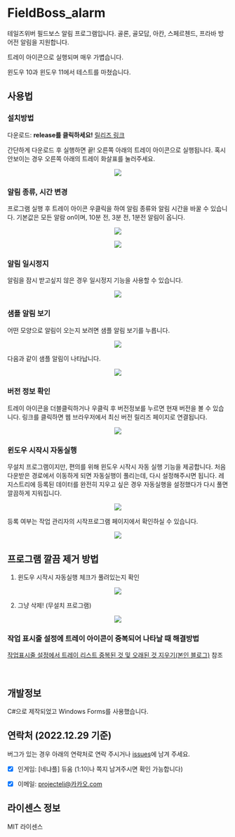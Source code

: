 # FieldBoss_alarm
 
테일즈위버 필드보스 알림 프로그램입니다. 골론, 골모답, 아칸, 스페르첸드, 프라바 방어전 알림을 지원합니다. 

트레이 아이콘으로 실행되며 매우 가볍습니다.

윈도우 10과 윈도우 11에서 테스트를 마쳤습니다.


## 사용법
### 설치방법
다운로드: **release를 클릭하세요!** [릴리즈 링크](https://github.com/ProjectEli/FieldBoss_alarm/releases/latest)

간단하게 다운로드 후 실행하면 끝! 오른쪽 아래의 트레이 아이콘으로 실행됩니다. 혹시 안보이는 경우 오른쪽 아래의 트레이 화살표를 눌러주세요.

<p align="center">
  <img src="https://user-images.githubusercontent.com/16854214/125899829-7267ac26-3c86-43fe-b03a-db19f4f2e097.png">
</p>

### 알림 종류, 시간 변경
프로그램 실행 후 트레이 아이콘 우클릭을 하여 알림 종류와 알림 시간을 바꿀 수 있습니다. 기본값은 모든 알람 on이며, 10분 전, 3분 전, 1분전 알림이 옵니다.

<p align="center">
  <img src="https://user-images.githubusercontent.com/16854214/125899882-f431402f-4481-452b-92fb-88de2454a632.png">
</p>

<p align="center">
  <img src="https://user-images.githubusercontent.com/16854214/125899737-7f5faaf0-b829-4ff5-b509-d1d6f5b7910b.png">
</p>

### 알림 일시정지
알림을 잠시 받고싶지 않은 경우 일시정지 기능을 사용할 수 있습니다.

<p align="center">
  <img src="https://user-images.githubusercontent.com/16854214/125900076-0bbe4a8f-7c26-4a64-b73f-b7acf8a56098.png">
</p>

### 샘플 알림 보기
어떤 모양으로 알림이 오는지 보려면 샘플 알림 보기를 누릅니다.

<p align="center">
  <img src="https://user-images.githubusercontent.com/16854214/125900217-e914bc93-5bd9-4b66-8840-7c4a21da688a.png">
</p>

다음과 같이 샘플 알림이 나타납니다.

<p align="center">
  <img src="https://user-images.githubusercontent.com/16854214/125900257-cee042c0-f18a-4320-97c1-fb146e3f23c7.png">
</p>

### 버전 정보 확인
트레이 아이콘을 더블클릭하거나 우클릭 후 버전정보를 누르면 현재 버전을 볼 수 있습니다. 링크를 클릭하면 웹 브라우저에서 최신 버전 릴리즈 페이지로 연결됩니다.

<p align="center">
  <img src="https://user-images.githubusercontent.com/16854214/125899475-9ec7f0b4-be20-468f-bed5-b0703669863c.png">
</p>

### 윈도우 시작시 자동실행
무설치 프로그램이지만, 편의를 위해 윈도우 시작시 자동 실행 기능을 제공합니다. 처음 다운받은 경로에서 이동하게 되면 자동실행이 풀리는데, 다시 설정해주시면 됩니다.
레지스트리에 등록된 데이터를 완전히 지우고 싶은 경우 자동실행을 설정했다가 다시 풀면 깔끔하게 지워집니다.

<p align="center">
  <img src="https://user-images.githubusercontent.com/16854214/125900525-e2ea771d-bbac-4be0-ae8d-f1e65bed9913.png">
</p>

등록 여부는 작업 관리자의 시작프로그램 페이지에서 확인하실 수 있습니다.

<p align="center">
  <img src="https://user-images.githubusercontent.com/16854214/125900729-fab8a921-fb6d-4267-92d5-6373025619ca.png">
</p>


## 프로그램 깔끔 제거 방법
1. 윈도우 시작시 자동실행 체크가 풀려있는지 확인

<p align="center">
  <img src="https://user-images.githubusercontent.com/16854214/125900892-3ce966d6-19f0-43ce-8979-eb1e98dc1181.png">
</p>

2. 그냥 삭제! (무설치 프로그램)

<p align="center">
  <img src="https://user-images.githubusercontent.com/16854214/125901027-535d07f7-2ba0-4c1d-8f03-3e70d0bf2a40.png">
</p>

### 작업 표시줄 설정에 트레이 아이콘이 중복되어 나타날 때 해결방법
[작업표시줄 설정에서 트레이 리스트 중복된 것 및 오래된 것 지우기(본인 블로그)](https://projecteli.tistory.com/192) 참조


</br>  


## 개발정보

C#으로 제작되었고 Windows Forms를 사용했습니다. 

## 연락처 (2022.12.29 기준)
버그가 있는 경우 아래의 연락처로 연락 주시거나 [issues](https://github.com/ProjectEli/FieldBoss_alarm/issues)에 남겨 주세요.

- [X] 인게임: [네냐플] 듀움 (1:1이나 쪽지 남겨주시면 확인 가능합니다)

- [X] 이메일: projecteli@카카오.com


## 라이센스 정보
MIT 라이센스
